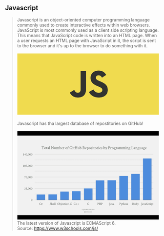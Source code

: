 ## Javascript
> Javascript is an object-oriented computer programming language commonly used to create interactive effects within web browsers. JavaScript is most commonly used as a client side scripting language. This means that JavaScript code is written into an HTML page. When a user requests an HTML page with JavaScript in it, the script is sent to the browser and it's up to the browser to do something with it.<br/> <br/>
![alt text](https://github.com/anshulbatra/Project-Batman/blob/master/Yash/Resources/1-H-25KB7EbSHjv70HXrdl6w.png)<br/> <br/>
Javascript has tha largest database of repostitories on GitHub!<br/><br/>
![alt text](https://github.com/anshulbatra/Project-Batman/blob/master/Yash/Resources/BlXSKT9IAAAjzp2.png)<br/>
The latest version of Javascript is ECMAScript 6.<br/>
Source: https://www.w3schools.com/js/
